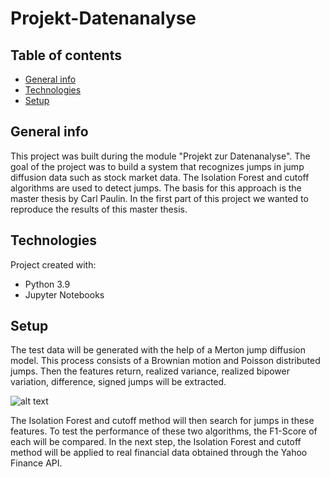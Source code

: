 # Projekt-Datenanalyse

## Table of contents
* [General info](#general-info)
* [Technologies](#technologies)
* [Setup](#setup)

## General info
This project was built during the module "Projekt zur Datenanalyse". 
The goal of the project was to build a system that recognizes jumps in jump diffusion data such as stock market data. The Isolation Forest and cutoff algorithms are used to detect jumps. The basis for this approach is the master thesis by Carl Paulin. In the first part of this project we wanted to reproduce the results of this master thesis.  
	
## Technologies
Project created with:
* Python 3.9
* Jupyter Notebooks

## Setup
The test data will be generated with the help of a Merton jump diffusion model. This process consists of a Brownian motion and Poisson distributed jumps. 
Then the features return, realized variance, realized bipower variation, difference, signed jumps will be extracted. 

![alt text](https://github.com/Mastercheef/Projekt-Datenanalyse-/blob/main/Pictures/Testdata/Features_Testdata.png)


The Isolation Forest and cutoff method will then search for jumps in these features. To test the performance of these two algorithms, the F1-Score of each will be compared.
In the next step, the Isolation Forest and cutoff method will be applied to real financial data obtained through the Yahoo Finance API.
